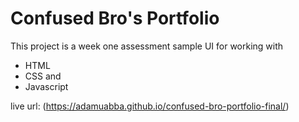 # Confused Bro's Portfolio

This project is a week one assessment sample UI for working with

- HTML
- CSS and
- Javascript

live url: (<https://adamuabba.github.io/confused-bro-portfolio-final/>)
